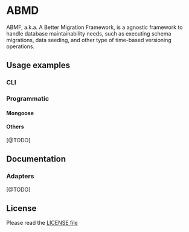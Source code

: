 # ABMD

ABMF, a.k.a. A Better Migration Framework, is a agnostic framework to handle database maintainability needs, such as executing schema migrations, data seeding, and other type of time-based versioning operations.

## Usage examples

### CLI

### Programmatic

#### Mongoose

#### Others
[@TODO]

## Documentation

### Adapters

[@TODO]

## License

Please read the [LICENSE file](./LICENSE)